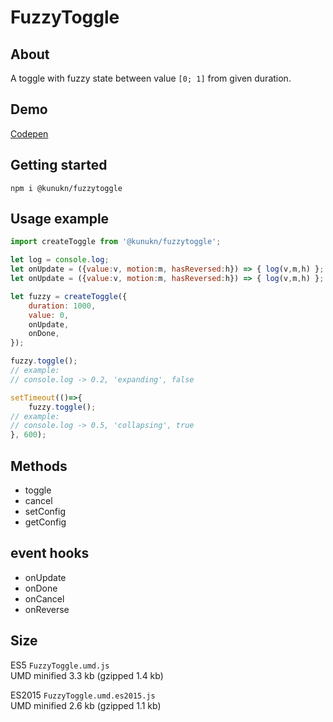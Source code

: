 # FuzzyToggle

## About

A toggle with fuzzy state between value `[0; 1]` from given duration.

## Demo

<a target="_blank" href="https://codepen.io/kunukn/pen/9e3a7609e3c2185d463c35c0837ab69c">Codepen</a>


## Getting started

`npm i @kunukn/fuzzytoggle`

## Usage example

```js
import createToggle from '@kunukn/fuzzytoggle';

let log = console.log;
let onUpdate = ({value:v, motion:m, hasReversed:h}) => { log(v,m,h) };
let onUpdate = ({value:v, motion:m, hasReversed:h}) => { log(v,m,h) };

let fuzzy = createToggle({
    duration: 1000,
    value: 0,
    onUpdate,
    onDone,
});

fuzzy.toggle();
// example: 
// console.log -> 0.2, 'expanding', false

setTimeout(()=>{
    fuzzy.toggle();
// example: 
// console.log -> 0.5, 'collapsing', true
}, 600);
```

## Methods

* toggle
* cancel
* setConfig
* getConfig

## event hooks

* onUpdate
* onDone
* onCancel
* onReverse

## Size

ES5 `FuzzyToggle.umd.js`<br>
UMD minified 3.3 kb (gzipped 1.4 kb)

ES2015 `FuzzyToggle.umd.es2015.js`<br>
UMD minified 2.6 kb (gzipped 1.1 kb)
